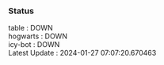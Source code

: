 ### Status


table : DOWN  
hogwarts : DOWN  
icy-bot : DOWN  
Latest Update : 2024-01-27 07:07:20.670463
